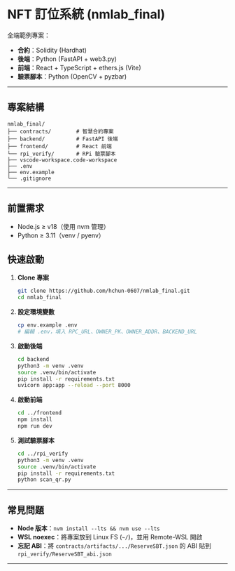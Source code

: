 # NFT 訂位系統 (nmlab\_final)

全端範例專案：

* **合約**：Solidity (Hardhat)
* **後端**：Python (FastAPI + web3.py)
* **前端**：React + TypeScript + ethers.js (Vite)
* **驗票腳本**：Python (OpenCV + pyzbar)

---

## 專案結構

```
nmlab_final/
├── contracts/        # 智慧合約專案
├── backend/          # FastAPI 後端
├── frontend/         # React 前端
└── rpi_verify/       # RPi 驗票腳本
├── vscode-workspace.code-workspace  
├── .env              
├── env.example       
└── .gitignore        
```

---

## 前置需求

* Node.js ≥ v18（使用 nvm 管理）
* Python ≥ 3.11（venv / pyenv）

## 快速啟動

1. **Clone 專案**

   ```bash
   git clone https://github.com/hchun-0607/nmlab_final.git
   cd nmlab_final
   ```

2. **設定環境變數**

   ```bash
   cp env.example .env
   # 編輯 .env，填入 RPC_URL、OWNER_PK、OWNER_ADDR、BACKEND_URL
   ```

3. **啟動後端**

   ```bash
   cd backend
   python3 -m venv .venv
   source .venv/bin/activate
   pip install -r requirements.txt
   uvicorn app:app --reload --port 8000
   ```

4. **啟動前端**

   ```bash
   cd ../frontend
   npm install
   npm run dev
   ```

5. **測試驗票腳本**

   ```bash
   cd ../rpi_verify
   python3 -m venv .venv
   source .venv/bin/activate
   pip install -r requirements.txt
   python scan_qr.py
   ```

---

## 常見問題

* **Node 版本**：`nvm install --lts && nvm use --lts`
* **WSL noexec**：將專案放到 Linux FS (`~/`)，並用 Remote-WSL 開啟
* **忘記 ABI**：將 `contracts/artifacts/.../ReserveSBT.json` 的 ABI 貼到 `rpi_verify/ReserveSBT_abi.json`

---
